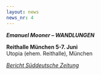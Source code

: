 ```yaml
---
layout: news
news_nr: 4
---
```

**_Emanuel Mooner – WANDLUNGEN_**

**Reithalle München 5-7. Juni**  
Utopia (ehem. Reithalle), München

[*Bericht Süddeutsche Zeitung*](https://www.sueddeutsche.de/muenchen/muenchen-schwabing-kunst-pflanzen-1.4928508)
